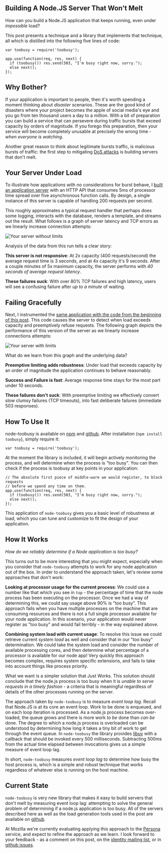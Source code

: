 ## Building A Node.JS Server That Won't Melt

How can you build a Node.JS application that keeps running, even under *impossible* load?

This post presents a technique and a library that implements that technique, all which is distilled into the following five lines of code:

    var toobusy = require('toobusy');

    app.use(function(req, res, next) {
      if (toobusy()) res.send(503, "I'm busy right now, sorry.");
      else next();
    });

## Why Bother?

If your application is important to people, then it's worth spending a moment thinking about *disaster* scenarios.
These are the good kind of disasters where your project becomes the apple of social media's eye and you go from ten thousand users a day to a million.
With a bit of preparation you can build a service that can persevere during traffic bursts that exceed capacity by orders of magnitude.
If you forego this preparation, then your service will become completely unusable at precisely the wrong time - *when everyone is watching*.

Another great reason to think about legitimate bursts traffic, is malicious bursts of traffic:
the first step to mitigating [DoS attacks][] is building servers that don't melt.

  [DoS attacks]: http://en.wikipedia.org/wiki/Denial-of-service_attack

## Your Server Under Load

To illustrate how applications with no considerations for burst behave, I [built an application server][] with an HTTP API that consumes 5ms of processor time spread over five asynchronous function calls.
By design, a single instance of this server is capable of handling 200 requests per second.

  [built an application server]: https://gist.github.com/4532177

This roughly approximates a typical request handler that perhaps does some logging, interacts with the database, renders a template, and streams out the result.
What follows is a graph of server latency and TCP errors as we linearly increase connection attempts:

![Your server without limits](../../raw/master/building_a_server_that_wont_melt/without.png)

Analysis of the data from this run tells a clear story:

**This server is not responsive**:  At 2x capacity (400 requests/second) the average request time is 3 seconds, and at 4x capacity it's 9 seconds.  After a couple minutes of 5x maximum capacity, the server performs with *40 seconds of average request latency*.

**These failures suck**:  With over 80% TCP failures and high latency, users will see a confusing failure after *up to a minute* of waiting.

## Failing Gracefully

Next, I instrumented the [same application with the code from the beginning of this post][].
This code causes the server to detect when load exceeds capacity and preemptively refuse requests.
The following graph depicts the performance of this version of the server as we linearly increase connections attempts:

  [same application with the code from the beginning of this post]: https://gist.github.com/4532198#file-application_server_with_toobusy-js-L26-L29

![Your server with limits](../../raw/master/building_a_server_that_wont_melt/with.png)

What do we learn from this graph and the underlying data?

**Preemptive limiting adds robustness**: Under load that exceeds capacity by an order of magnitude the application continues to behave reasonably.

**Success and Failure is fast**: Average response time stays for the most part under 10 seconds.

**These failures don't suck**:  With preemptive limiting we effectively convert slow clumsy failures (TCP timeouts), into fast deliberate failures (immediate 503 responses).

## How To Use It

node-toobusy is available on [npm][] and [github][].  After installation (`npm install toobusy`), simply require it:

  [github]: https://github.com/lloyd/node-toobusy
  [npm]: https://npmjs.org/package/toobusy

    var toobusy = require('toobusy');

At the moment the library is included, it will begin actively monitoring the process, and will determine when the process is "too busy".
You can then check if the process is toobusy at key points in your application:

    // The absolute first piece of middle-ware we would register, to block requests
    // before we spend any time on them.
    app.use(function(req, res, next) {
      if (toobusy()) res.send(503, "I'm busy right now, sorry.");
      else next();
    });

This application of `node-toobusy` gives you a basic level of robustness at load, which you can tune and customize to fit the design of your application.

## How It Works

*How do we reliably determine if a Node application is too busy?*

This turns out to be more interesting that you might expect, especially when you consider that `node-toobusy` attempts to work for any node application out of the box.
In order to understand the approach taken, let's review some approaches that don't work:

**Looking at processor usage for the current process**: We could use a number like that which you see in `top` - the percentage of time that the node process has been executing on the processor.
Once we had a way of determining this, we could say usage above 90% is "too busy".
This approach fails when you have multiple processes on the machine that are consuming resources and there is not a full single processor available for your node application.
In this scenario, your application would never register as "too busy" and would fail terribly - in the way explained above.

**Combining system load with current usage**: To resolve this issue we could retrieve current *system load* as well and consider that in our "too busy" determination.
We could take the system load and consider the number of available processing cores, and then determine what percentage of a processor is available for our node app!
Very quickly this approach becomes complex, requires system specific extensions, and fails to take into account things like process priority.

What we want is a simpler solution that Just Works.  This solution should conclude that the node.js process is too busy when it is *unable to serve requests in a timely fashion* - a criteria that is meaningful regardless of details of the other processes running on the server.

The approach taken by `node-toobusy` is to measure *event loop lag*.
Recall that Node.JS is at its core an event loop.
Work to be done is enqueued, and on each loop iteration is processed.
As a node.js process becomes over-loaded, the queue grows and there is more work *to be* done than *can be* done.
The degree to which a node.js process is overloaded can be understood by determining how long it takes a tiny bit of work to get through the event queue.
In `node-toobusy` the library provides [libuv][] with a callback that should be invoked every 500 milliseconds.
Subtracting 500ms from the actual time elapsed between invocations gives us a simple measure of event loop lag.

  [libuv]: https://github.com/joyent/libuv

In short, `node-toobusy` measures *event loop lag* to determine how busy the host process is, which is a simple and robust technique that works regardless of whatever else is running on the host machine.

## Current State

`node-toobusy` is very new library that makes it easy to build servers that don't melt by measuring event loop lag:
attempting to solve the general problem of determining if a node.js application is too busy.
All of the servers described here as well as the load generation tools used in the post are available on [github][].

At Mozilla we're currently evaluating applying this approach to the [Persona][] service, and expect to refine the approach as we learn.
I look forward to your feedback - as a comment on this post, on the [identity mailing list][], or in [github issues][].

  [identity mailing list]: https://lists.mozilla.org/listinfo/dev-identity
  [github issues]: https://github.com/lloyd/node-toobusy/issues
  [Persona]: https://persona.org
